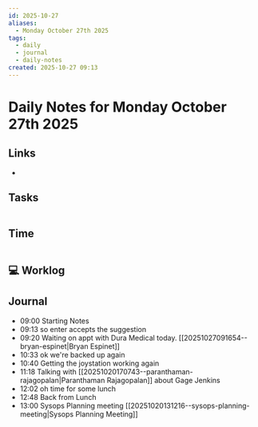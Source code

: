 ```yaml
---
id: 2025-10-27
aliases:
  - Monday October 27th 2025
tags:
  - daily
  - journal
  - daily-notes
created: 2025-10-27 09:13
---
```


# Daily Notes for Monday October 27th 2025

## Links

-

## Tasks

``` text

```

## Time

``` text

```

## 💻 Worklog

## Journal
- 09:00 Starting Notes
- 09:13 so enter accepts the suggestion 
- 09:20 Waiting on appt with Dura Medical today. [[20251027091654--bryan-espinet|Bryan Espinet]]
- 10:33 ok we're backed up again
- 10:40 Getting the joystation working again
- 11:18 Talking with [[20251020170743--paranthaman-rajagopalan|Paranthaman Rajagopalan]] about Gage Jenkins 
- 12:02 oh time for some lunch
- 12:48 Back from Lunch
- 13:00 Sysops Planning meeting [[20251020131216--sysops-planning-meeting|Sysops Planning Meeting]] 


